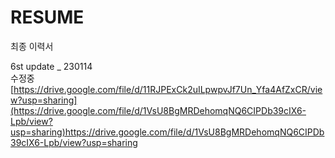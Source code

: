 # RESUME
최종 이력서

6st update _ 230114 <br>
수정중 <br>
[https://drive.google.com/file/d/11RJPExCk2uILpwpvJf7Un_Yfa4AfZxCR/view?usp=sharing](https://drive.google.com/file/d/1VsU8BgMRDehomqNQ6CIPDb39cIX6-Lpb/view?usp=sharing)https://drive.google.com/file/d/1VsU8BgMRDehomqNQ6CIPDb39cIX6-Lpb/view?usp=sharing
